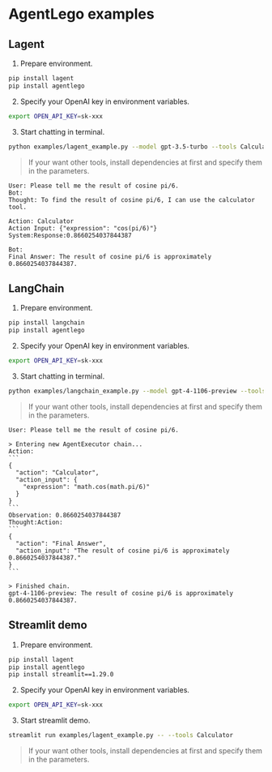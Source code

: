 # AgentLego examples

## Lagent

1. Prepare environment.

```bash
pip install lagent
pip install agentlego
```

2. Specify your OpenAI key in environment variables.

```bash
export OPEN_API_KEY=sk-xxx
```

3. Start chatting in terminal.

```bash
python examples/lagent_example.py --model gpt-3.5-turbo --tools Calculator
```

> If your want other tools, install dependencies at first and specify them in the parameters.

```text
User: Please tell me the result of cosine pi/6.
Bot:
Thought: To find the result of cosine pi/6, I can use the calculator tool.

Action: Calculator
Action Input: {"expression": "cos(pi/6)"}
System:Response:0.8660254037844387

Bot:
Final Answer: The result of cosine pi/6 is approximately 0.8660254037844387.
```

## LangChain

1. Prepare environment.

```bash
pip install langchain
pip install agentlego
```

2. Specify your OpenAI key in environment variables.

```bash
export OPEN_API_KEY=sk-xxx
```

3. Start chatting in terminal.

```bash
python examples/langchain_example.py --model gpt-4-1106-preview --tools Calculator
```

> If your want other tools, install dependencies at first and specify them in the parameters.

````text
User: Please tell me the result of cosine pi/6.

> Entering new AgentExecutor chain...
Action:
```
{
  "action": "Calculator",
  "action_input": {
    "expression": "math.cos(math.pi/6)"
  }
}
```
Observation: 0.8660254037844387
Thought:Action:
```
{
  "action": "Final Answer",
  "action_input": "The result of cosine pi/6 is approximately 0.8660254037844387."
}
```

> Finished chain.
gpt-4-1106-preview: The result of cosine pi/6 is approximately 0.8660254037844387.
````

## Streamlit demo

1. Prepare environment.

```bash
pip install lagent
pip install agentlego
pip install streamlit==1.29.0
```

2. Specify your OpenAI key in environment variables.

```bash
export OPEN_API_KEY=sk-xxx
```

3. Start streamlit demo.

```bash
streamlit run examples/lagent_example.py -- --tools Calculator
```

> If your want other tools, install dependencies at first and specify them in the parameters.
